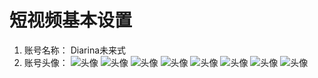 # 短视频基本设置
1. 账号名称： Diarina未来式
2. 账号头像： ![头像](assets/images/head1.png)
![头像](assets/images/head2.png)
![头像](assets/images/head3.png)
![头像](assets/images/head4.png)
![头像](assets/images/head5.png)
![头像](assets/images/head6.png)
![头像](assets/images/head7.png)
![头像](assets/images/head8.png)
